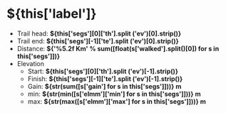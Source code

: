 # ${this['label']}

* Trail head: __${this['segs'][0]['th'].split ('ev')[0].strip()}__
* Trail end:  __${this['segs'][-1]['te'].split ('ev')[0].strip()}__
* Distance:   __${'%5.2f Km' % sum([float(s['walked'].split()[0]) for s in this['segs']])}__
* Elevation
  * Start:  __${this['segs'][0]['th'].split ('ev')[-1].strip()}__
  * Finish: __${this['segs'][-1]['te'].split ('ev')[-1].strip()}__
  * Gain:   __${str(sum([s['gain'] for s in this['segs']]))} m__
  * min:    __${str(min([s['elmm']['min'] for s in this['segs']]))} m__
  * max:    __${str(max([s['elmm']['max'] for s in this['segs']]))} m__
